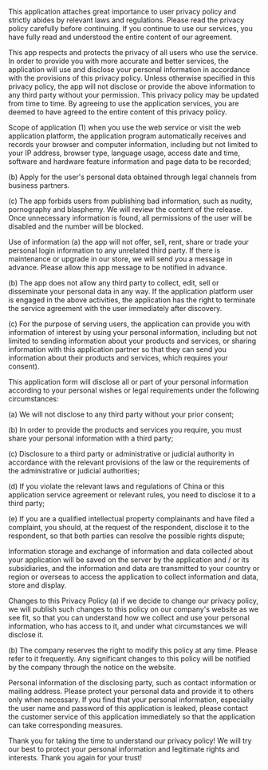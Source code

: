 This application attaches great importance to user privacy policy and strictly abides by relevant laws and regulations. Please read the privacy policy carefully before continuing. If you continue to use our services, you have fully read and understood the entire content of our agreement.



This app respects and protects the privacy of all users who use the service. In order to provide you with more accurate and better services, the application will use and disclose your personal information in accordance with the provisions of this privacy policy. Unless otherwise specified in this privacy policy, the app will not disclose or provide the above information to any third party without your permission. This privacy policy may be updated from time to time. By agreeing to use the application services, you are deemed to have agreed to the entire content of this privacy policy.



Scope of application (1) when you use the web service or visit the web application platform, the application program automatically receives and records your browser and computer information, including but not limited to your IP address, browser type, language usage, access date and time, software and hardware feature information and page data to be recorded;



(b) Apply for the user's personal data obtained through legal channels from business partners.



(c) The app forbids users from publishing bad information, such as nudity, pornography and blasphemy. We will review the content of the release. Once unnecessary information is found, all permissions of the user will be disabled and the number will be blocked.



Use of information (a) the app will not offer, sell, rent, share or trade your personal login information to any unrelated third party. If there is maintenance or upgrade in our store, we will send you a message in advance. Please allow this app message to be notified in advance.



(b) The app does not allow any third party to collect, edit, sell or disseminate your personal data in any way. If the application platform user is engaged in the above activities, the application has the right to terminate the service agreement with the user immediately after discovery.



(c) For the purpose of serving users, the application can provide you with information of interest by using your personal information, including but not limited to sending information about your products and services, or sharing information with this application partner so that they can send you information about their products and services, which requires your consent).



This application form will disclose all or part of your personal information according to your personal wishes or legal requirements under the following circumstances:



(a) We will not disclose to any third party without your prior consent;



(b) In order to provide the products and services you require, you must share your personal information with a third party;



(c) Disclosure to a third party or administrative or judicial authority in accordance with the relevant provisions of the law or the requirements of the administrative or judicial authorities;



(d) If you violate the relevant laws and regulations of China or this application service agreement or relevant rules, you need to disclose it to a third party;



(e) If you are a qualified intellectual property complainants and have filed a complaint, you should, at the request of the respondent, disclose it to the respondent, so that both parties can resolve the possible rights dispute;



Information storage and exchange of information and data collected about your application will be saved on the server by the application and / or its subsidiaries, and the information and data are transmitted to your country or region or overseas to access the application to collect information and data, store and display.



Changes to this Privacy Policy (a) if we decide to change our privacy policy, we will publish such changes to this policy on our company's website as we see fit, so that you can understand how we collect and use your personal information, who has access to it, and under what circumstances we will disclose it.



(b) The company reserves the right to modify this policy at any time. Please refer to it frequently. Any significant changes to this policy will be notified by the company through the notice on the website.



Personal information of the disclosing party, such as contact information or mailing address. Please protect your personal data and provide it to others only when necessary. If you find that your personal information, especially the user name and password of this application is leaked, please contact the customer service of this application immediately so that the application can take corresponding measures.



Thank you for taking the time to understand our privacy policy! We will try our best to protect your personal information and legitimate rights and interests. Thank you again for your trust!



 
